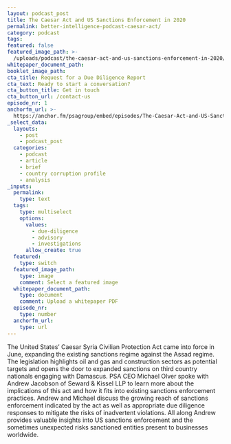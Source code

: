 ```yaml
---
layout: podcast_post
title: The Caesar Act and US Sanctions Enforcement in 2020
permalink: better-intelligence-podcast-caesar-act/
category: podcast
tags:
featured: false
featured_image_path: >-
  /uploads/podcast/the-caesar-act-and-us-sanctions-enforcement-in-2020/ceasar-act-pod.jpg
whitepaper_document_path:
booklet_image_path: 
cta_title: Request for a Due Diligence Report
cta_text: Ready to start a conversation?
cta_button_title: Get in touch
cta_button_url: /contact-us 
episode_nr: 1
anchorfm_url: >-
  https://anchor.fm/psagroup/embed/episodes/The-Caesar-Act-and-US-Sanctions-Enforcement-in-2020-epjn5p
_select_data:
  layouts:
    - post
    - podcast_post
  categories:
    - podcast
    - article
    - brief
    - country corruption profile
    - analysis
_inputs:
  permalink:
    type: text
  tags:
    type: multiselect
    options:
      values:
        - due-diligence
        - advisory
        - investigations
      allow_create: true
  featured:
    type: switch
  featured_image_path:
    type: image
    comment: Select a featured image
  whitepaper_document_path:
    type: document
    comment: Upload a whitepaper PDF
  episode_nr:
    type: number
  anchorfm_url:
    type: url
---
```

The United States’ Caesar Syria Civilian Protection Act came into force in June, expanding the existing sanctions regime against the Assad regime. The legislation highlights oil and gas and construction sectors as potential targets and opens the door to expanded sanctions on third country nationals engaging with Damascus. PSA CEO Michael Olver spoke with Andrew Jacobson of Seward & Kissel LLP to learn more about the implications of this act and how it fits into existing sanctions enforcement practices. Andrew and Michael discuss the growing reach of sanctions enforcement indicated by the act as well as appropriate due diligence responses to mitigate the risks of inadvertent violations. All along Andrew provides valuable insights into US sanctions enforcement and the sometimes unexpected risks sanctioned entities present to businesses worldwide.
